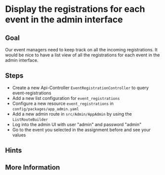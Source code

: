 Display the registrations for each event in the admin interface 
===============================================================

Goal
----

Our event managers need to keep track on all the incoming registrations. It would 
be nice to have a list view of all the registrations for each event in the admin interface.

Steps
-----

* Create a new Api-Controller `EventRegistrationController` to query event-registrations
* Add a new list configuration for `event_registrations`
* Configure a new resource `event_registrations` in `config/packages/app_admin.yaml`
* Add a new admin route in `src/Admin/AppAdmin` by using the `ListRouteBuilder`
* Log into the admin UI with user "admin" and password "admin"
* Go to the event you selected in the assignment before and see your values

Hints
-----


More Information
----------------

